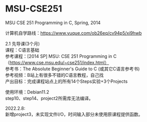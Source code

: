 # MSU-CSE251
MSU CSE 251 Programming in C, Spring, 2014

计算机自学路线：https://www.yuque.com/ob26eq/cv94p5/xi9hwb  

2.1 先导课(3个月)  
课程：C语言基础  
参考课程：[2014 SP] MSU: CSE 251 Programming in C（https://www.cse.msu.edu/~cse251/index.html）  
参考书：The Absolute Beginner's Guide to C (或其它C语言参考书)  
参考视频：B站上有很多不错的C语言教程，自己找  
产出目标：完成课程站点上的所有14个Steps实验+3个Projects  

使用环境：Debian11.2  
step10、step14、project2所需库无法编译。  

2022.2.8:  
新增project3，未实现文件I/O，时间输入部分未使用原课程提供函数。  